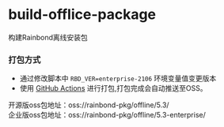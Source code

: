 # build-offlice-package
构建Rainbond离线安装包

### 打包方式

- 通过修改脚本中 `RBD_VER=enterprise-2106` 环境变量值变更版本
- 使用 [GitHub Actions](https://github.com/goodrain/build-offlice-package/actions/workflows/release-offline-package.yml) 进行打包,打包完成会自动推送至OSS。


开源版oss包地址：oss://rainbond-pkg/offline/5.3/         
企业版oss包地址：oss://rainbond-pkg/offline/5.3-enterprise/
